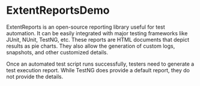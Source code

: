 # ExtentReportsDemo

ExtentReports is an open-source reporting library useful for test automation. It can be easily integrated with major testing frameworks like JUnit, NUnit, TestNG, etc. These reports are HTML documents that depict results as pie charts. They also allow the generation of custom logs, snapshots, and other customized details.

Once an automated test script runs successfully, testers need to generate a test execution report. While TestNG does provide a default report, they do not provide the details.
